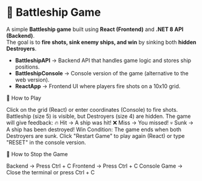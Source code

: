 # 🚢 Battleship Game

A simple **Battleship game** built using **React (Frontend)** and **.NET 8 API (Backend)**.  
The goal is to **fire shots, sink enemy ships, and win** by sinking both **hidden Destroyers**.  

- **BattleshipAPI** → Backend API that handles game logic and stores ship positions.  
- **BattleshipConsole** → Console version of the game (alternative to the web version).  
- **ReactApp** → Frontend UI where players fire shots on a 10x10 grid. 

🎯 How to Play

Click on the grid (React) or enter coordinates (Console) to fire shots.
Battleship (size 5) is visible, but Destroyers (size 4) are hidden.
The game will give feedback:
🔥 Hit → A ship was hit!
❌ Miss → You missed!
💀 Sunk → A ship has been destroyed!
Win Condition: The game ends when both Destroyers are sunk.
Click "Restart Game" to play again (React) or type "RESET" in the console version.

🛑 How to Stop the Game

Backend → Press Ctrl + C
Frontend → Press Ctrl + C
Console Game → Close the terminal or press Ctrl + C
